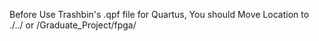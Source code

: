 Before Use Trashbin's .qpf file for Quartus,
You should Move Location to ./../ or /Graduate_Project/fpga/